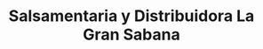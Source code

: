 ---
title: "Salsamentaria y Distribuidora La Gran Sabana"
url: /bogota/salsamentaria-y-distribuidora-la-gran-sabana/
shop: Supermarkt
---